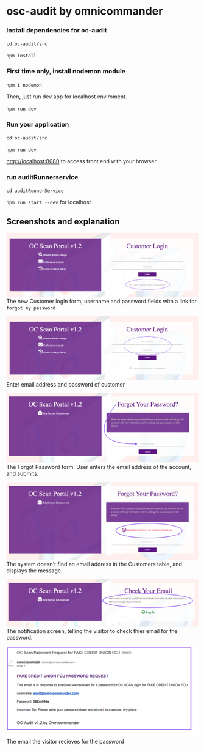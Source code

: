 # osc-audit by omnicommander

### Install dependencies for oc-audit
`cd oc-audit/src `

`npm install`

### First time only, install nodemon module
`npm i nodemon`

Then, just run dev app for localhost enviroment.

`npm run dev`

### Run your application

`cd oc-audit/src`

`npm run dev`

[http://localhost:8080](http://localhost:8080) to access front end with your browser.

### run auditRunnerservice

`cd auditRunnerService`

`npm run start --dev` for localhost

## Screenshots and explanation

![alt screenshot](screenshots/sc-login.1.png)
The new Customer login form, username and password fields with a link for `forgot my password`

![alt screenshot](screenshots/sc-login.2.png)
Enter email address and password of customer

![alt screenshot](screenshots/sc-login.3.png)
The Forgot Password form. User enters the email address of the account, and submits.

![alt screenshot](screenshots/sc-login.4.png)
The system doesn't find an email address in the Customers table, and displays the message.

![alt screenshot](screenshots/sc-login.5.png)
The notification screen, telling the visitor to check thier email for the password.

![alt screenshot](screenshots/sc-login.6.png)
The email the visitor recieves for the password 



